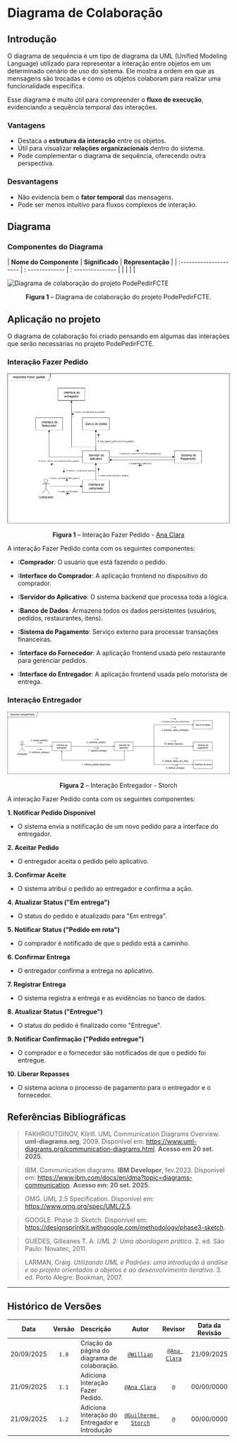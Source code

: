# Diagrama de Colaboração

## Introdução

O diagrama de sequência é um tipo de diagrama da UML (Unified Modeling Language) utilizado para representar a interação entre objetos em um determinado cenário de uso do sistema. Ele mostra a ordem em que as mensagens são trocadas e como os objetos colaboram para realizar uma funcionalidade específica.  

Esse diagrama é muito útil para compreender o **fluxo de execução**, evidenciando a sequência temporal das interações.

### Vantagens
- Destaca a **estrutura da interação** entre os objetos.  
- Útil para visualizar **relações organizacionais** dentro do sistema.  
- Pode complementar o diagrama de sequência, oferecendo outra perspectiva.  

### Desvantagens
- Não evidencia bem o **fator temporal** das mensagens.  
- Pode ser menos intuitivo para fluxos complexos de interação.  


## Diagrama

### Componentes do Diagrama

| **Nome do Componente** | **Significado** | **Representação** |
| :--------------------- | : ------------- | : --------------- |
|  |  | |


![Diagrama de colaboração do projeto PodePedirFCTE](../assets/#)
<div align="center">
<strong>Figura 1</strong> – Diagrama de colaboração do projeto PodePedirFCTE.
</div>

## Aplicação no projeto

O diagrama de colaboração foi criado pensando em algumas das interações que serão necessárias no projeto PodePedirFCTE.

### Interação Fazer Pedido
![Diagrama de colaboração do projeto PodePedirFCTE](../../assets/Diagrama%20de%20Colaboração-fazer-pedidos.jpg)
<div align="center">
<strong>Figura 1</strong> – Interação Fazer Pedido - <a href="https://github.com/anabborges">Ana Clara</a>
</div>

A interação Fazer Pedido conta com os seguintes componentes:
- **:Comprador**: O usuário que está fazendo o pedido.

- **:Interface do Comprador**: A aplicação frontend no dispositivo do comprador.

- **:Servidor do Aplicativo**: O sistema backend que processa toda a lógica.

- **:Banco de Dados**: Armazena todos os dados persistentes (usuários, pedidos, restaurantes, itens).

- **:Sistema de Pagamento**: Serviço externo para processar transações financeiras.

- **:Interface do Fornecedor**: A aplicação frontend usada pelo restaurante para gerenciar pedidos.

- **:Interface do Entregador**: A aplicação frontend usada pelo motorista de entrega.

### Interação Entregador
![Diagrama de colaboração do projeto PodePedirFCTE](../../assets/Diagrama%20de%20Colaboração-Entregador.png)
<div align="center">
<strong>Figura 2</strong> – Interação Entregador - Storch
</div>

A interação Fazer Pedido conta com os seguintes componentes:

**1. Notificar Pedido Disponível**
- O sistema envia a notificação de um novo pedido para a interface do entregador.

**2. Aceitar Pedido**
- O entregador aceita o pedido pelo aplicativo.

**3. Confirmar Aceite**
- O sistema atribui o pedido ao entregador e confirma a ação.

**4. Atualizar Status ("Em entrega")**
- O status do pedido é atualizado para "Em entrega".

**5. Notificar Status ("Pedido em rota")**
- O comprador é notificado de que o pedido está a caminho.

**6. Confirmar Entrega**
- O entregador confirma a entrega no aplicativo.

**7. Registrar Entrega**
- O sistema registra a entrega e as evidências no banco de dados.

**8. Atualizar Status ("Entregue")**
- O status do pedido é finalizado como "Entregue".

**9. Notificar Confirmação ("Pedido entregue")**
-  O comprador e o fornecedor são notificados de que o pedido foi entregue.

**10. Liberar Repasses**
-  O sistema aciona o processo de pagamento para o entregador e o fornecedor.


## Referências Bibliográficas

> FAKHROUTDINOV, Klirill. UML Communication Diagrams Overview. **uml-diagrams.org**, 2009. Disponível em: https://www.uml-diagrams.org/communication-diagrams.html. **Acesso em 20 set. 2025.**

> IBM. Communication diagrams. **IBM Developer**, fev.2023. Disponivel em: https://www.ibm.com/docs/en/dma?topic=diagrams-communication. **Acesso em: 20 set. 2025.**

> OMG. UML 2.5 Specification. Disponível em: https://www.omg.org/spec/UML/2.5.  

> GOOGLE. Phase 3: Sketch. Disponível em: https://designsprintkit.withgoogle.com/methodology/phase3-sketch.  

> GUEDES, Gilleanes T. A. *UML 2: Uma abordagem prática*. 2. ed. São Paulo: Novatec, 2011.  

> LARMAN, Craig. *Utilizando UML e Padrões: uma introdução à análise e ao projeto orientados a objetos e ao desenvolvimento iterativo*. 3. ed. Porto Alegre: Bookman, 2007.  

---

## Histórico de Versões

| **Data**       | **Versão** | **Descrição**                         | **Autor**                                      | **Revisor**                                      | **Data da Revisão** |
| :--------: | :----: | :-------------------------------- | :----------------------------------------: | :----------------------------------------: | :-------------: |
| 20/09/2025 |  `1.0`   | Criação da página do diagrama de colaboração. | [`@Willian`](https://github.com/Wooo589) | [`@Ana Clara`](https://github.com/anabborges) |   21/09/2025    |
| 21/09/2025 |  `1.1`   | Adiciona Interação Fazer Pedido. | [`@Ana Clara`](https://github.com/anabborges) | [`@`](https://github.com/) |   00/00/0000    |
| 21/09/2025 |  `1.2`   | Adiciona Interação do Entregador e Introdução | [`@Guilherme Storch`](https://github.com/storch7) | [`@`](https://github.com/) |   00/00/0000    |